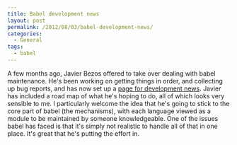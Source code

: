 ```yaml
---
title: Babel development news
layout: post
permalink: /2012/08/03/babel-development-news/
categories:
  - General
tags:
  - babel
---
```

A few months ago, Javier Bezos offered to take over dealing with babel maintenance. He's been working on getting things in order, and collecting up bug reports, and has now set up a [page for development news](http://www.texnia.com/babel_news.html). Javier has included a road map of what he's hoping to do, all of which looks very sensible to me. I particularly welcome the idea that he's going to stick to the core part of babel (the mechanisms), with each language viewed as a module to be maintained by someone knowledgeable. One of the issues babel has faced is that it's simply not realistic to handle all of that in one place. It's great that he's putting the effort in.
